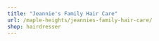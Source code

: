 ```yaml
---
title: "Jeannie's Family Hair Care"
url: /maple-heights/jeannies-family-hair-care/
shop: hairdresser
---
```

